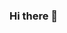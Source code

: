 ### Hi there 👋

<!--
**juyoll/juyoll** is a ✨ _special_ ✨ repository because its `README.md` (this file) appears on your GitHub profile.

Here are some ideas to get you started:

안녕하세요! 권혁주입니다!한단계씩 밟아나가는중입니다. 


- 🔭 I’m currently working on ...
- 🌱 I’m currently learning ...
- 👯 I’m looking to collaborate on ...
- 🤔 I’m looking for help with ...
- 💬 Ask me about ...
- 📫 How to reach me: ...
- 😄 Pronouns: ...
- ⚡ Fun fact: ...
-->
